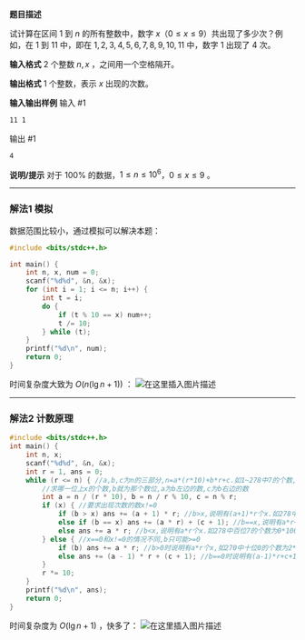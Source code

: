**题目描述**

试计算在区间 $1$ 到 $n$ 的所有整数中，数字 $x$（$0\le x\le9$）共出现了多少次？例如，在 $1$ 到 $11$ 中，即在 $1,2,3,4,5,6,7,8,9,10,11$ 中，数字 $1$ 出现了 $4$ 次。

**输入格式** 
$2$ 个整数 $n,x$ ，之间用一个空格隔开。

**输出格式**
$1$ 个整数，表示 $x$ 出现的次数。

**输入输出样例**
输入 #1
```bash
11 1
```
输出 #1
```bash
4
```
**说明/提示**
对于 $100\%$ 的数据，$1\le n\le 10^6$，$0\le x \le 9$ 。

---
### 解法1 模拟
数据范围比较小，通过模拟可以解决本题：
```cpp
#include <bits/stdc++.h>

int main() {
	int n, x, num = 0;
	scanf("%d%d", &n, &x);
	for (int i = 1; i <= n; i++) {
		int t = i;
		do {
			if (t % 10 == x) num++;
			t /= 10;
		} while (t);
	} 
	printf("%d\n", num);
	return 0;
} 
```
时间复杂度大致为 $O(n(\lg n +1))$ ：
![在这里插入图片描述](https://img-blog.csdnimg.cn/fce648ca3bd64e908e162db15e8a67b4.png?x-oss-process=image/watermark,type_ZmFuZ3poZW5naGVpdGk,shadow_10,text_aHR0cHM6Ly9ibG9nLmNzZG4ubmV0L215UmVhbGl6YXRpb24=,size_16,color_FFFFFF,t_70)

---
### 解法2 计数原理
```cpp
#include <bits/stdc++.h>
int main() {
    int n, x;
    scanf("%d%d", &n, &x);
    int r = 1, ans = 0;
    while (r <= n) { //a,b,c为n的三部分,n=a*(r*10)+b*r+c.如1~278中7的个数,a=2,b=7,c=8
        //求哪一位上x的个数,b就为那个数位,a为b左边的数,c为b右边的数
        int a = n / (r * 10), b = n / r % 10, c = n % r;
        if (x) { //要求出现次数的数x!=0
            if (b > x) ans += (a + 1) * r; //b>x,说明有(a+1)*r个x.如278中个位7的个数为(27+1)*1=28
            else if (b == x) ans += (a * r) + (c + 1); //b==x,说明有a*r+c+1个x.如278中十位7的个数为2*10+8+1=29
            else ans += a * r; //b<x,说明有a*r个x.如278中百位7的个数为0*100=0
        } else { //x==0和x!=0的情况不同,b只可能>=0
            if (b) ans += a * r; //b>0时说明有a*r个x,如270中十位0的个数为2*10(100~109和200~209).百位不能为0,前导0如002
            else ans += (a - 1) * r + (c + 1); //b==0时说明有(a-1)*r+c+1个x,如270中个位0的个数为26*1+1.也不能出现前导0
        }
        r *= 10;
    }
    printf("%d\n", ans);
    return 0;
}
```
时间复杂度为 $O(\lg n + 1)$ ，快多了：
![在这里插入图片描述](https://img-blog.csdnimg.cn/4b42c6cac36a4c07b5d1480c40601a06.png?x-oss-process=image/watermark,type_ZmFuZ3poZW5naGVpdGk,shadow_10,text_aHR0cHM6Ly9ibG9nLmNzZG4ubmV0L215UmVhbGl6YXRpb24=,size_16,color_FFFFFF,t_70)

